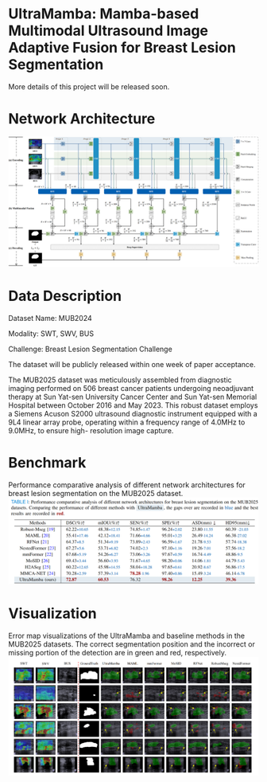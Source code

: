 # UltraMamba: Mamba-based Multimodal Ultrasound Image Adaptive Fusion for Breast Lesion Segmentation

More details of this project will be released soon.

# Network Architecture
![Visualization](./figures/fig_framewor.png)

# Data Description
Dataset Name: MUB2024

Modality: SWT, SWV, BUS

Challenge: Breast Lesion Segmentation Challenge

The dataset will be publicly released within one week of paper acceptance.

The MUB2025 dataset was meticulously assembled from diagnostic imaging performed on 506 breast cancer patients
undergoing neoadjuvant therapy at Sun Yat-sen University Cancer Center and Sun Yat-sen Memorial Hospital between
October 2016 and May 2023. This robust dataset employs a Siemens Acuson S2000 ultrasound diagnostic instrument
equipped with a 9L4 linear array probe, operating within a frequency range of 4.0MHz to 9.0MHz, to ensure high-
resolution image capture.

# Benchmark
Performance comparative analysis of different network architectures for breast lesion segmentation on the MUB2025 dataset.
![Visualization](./figures/fig_benchmark.png)


# Visualization
Error map visualizations of the UltraMamba and baseline methods in the MUB2025 datasets. The correct segmentation
position and the incorrect or missing portion of the detection are in green and red, respectively.
![Visualization](./figures/fig_errormap.png)
 